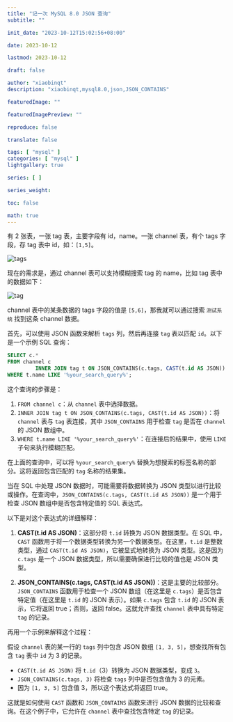 ```yaml
---
title: "记一次 MySQL 8.0 JSON 查询"
subtitle: ""

init_date: "2023-10-12T15:02:56+08:00"

date: 2023-10-12

lastmod: 2023-10-12

draft: false

author: "xiaobinqt"
description: "xiaobinqt,mysql8.0,json,JSON_CONTAINS"

featuredImage: ""

featuredImagePreview: ""

reproduce: false

translate: false

tags: [ "mysql" ]
categories: [ "mysql" ]
lightgallery: true

series: [ ]

series_weight:

toc: false

math: true
---
```


<!-- author： xiaobinqt -->
<!-- email： xiaobinqt@163.com -->
<!-- https://xiaobinqt.github.io -->
<!-- https://www.xiaobinqt.cn -->

有 2 张表，一张 tag 表，主要字段有 id，name。一张 channel 表，有个 tags 字段，存 tag 表中 id，如：`[1,5]`。

![](https://cdn.xiaobinqt.cn/xiaobinqt.io/20231012/972fed7bb89b4b57824d8ac62c4f226e.png 'tags')

现在的需求是，通过 channel 表可以支持模糊搜索 tag 的 name，比如 tag 表中的数据如下：

![](https://cdn.xiaobinqt.cn/xiaobinqt.io/20231012/753d023454524eb58b26a043e24c59ef.png 'tag')

channel 表中的某条数据的 tags 字段的值是 `[5,6]`，那我就可以通过搜索 `测试系统` 找到这条 channel 数据。

首先，可以使用 JSON 函数来解析 `tags` 列，然后再连接 `tag` 表以匹配 `id`。以下是一个示例 SQL 查询：

```sql
SELECT c.*
FROM channel c
         INNER JOIN tag t ON JSON_CONTAINS(c.tags, CAST(t.id AS JSON))
WHERE t.name LIKE '%your_search_query%';
```

这个查询的步骤是：

1. `FROM channel c`：从 `channel` 表中选择数据。
2. `INNER JOIN tag t ON JSON_CONTAINS(c.tags, CAST(t.id AS JSON))`：将 `channel` 表与 `tag` 表连接，其中 `JSON_CONTAINS` 用于检查 `tag` 是否在 `channel` 的 JSON 数组中。
3. `WHERE t.name LIKE '%your_search_query%'`：在连接后的结果中，使用 `LIKE` 子句来执行模糊匹配。

在上面的查询中，可以将 `%your_search_query%` 替换为想搜索的标签名称的部分。这将返回包含匹配的 `tag` 名称的结果集。

当在 SQL 中处理 JSON 数据时，可能需要将数据转换为 JSON 类型以进行比较或操作。在查询中，`JSON_CONTAINS(c.tags, CAST(t.id AS JSON))` 是一个用于检查 JSON 数组中是否包含特定值的 SQL 表达式。

以下是对这个表达式的详细解释：

1. **CAST(t.id AS JSON)**：这部分将 `t.id` 转换为 JSON 数据类型。在 SQL 中，`CAST` 函数用于将一个数据类型转换为另一个数据类型。在这里，`t.id` 是整数类型，通过 `CAST(t.id AS JSON)`，它被显式地转换为 JSON 类型。这是因为 `c.tags` 是一个 JSON 数据类型，所以需要确保进行比较的值也是 JSON 类型。

2. **JSON_CONTAINS(c.tags, CAST(t.id AS JSON))**：这是主要的比较部分。`JSON_CONTAINS` 函数用于检查一个 JSON 数组（在这里是 `c.tags`）是否包含特定值（在这里是 `t.id` 的 JSON 表示）。如果 `c.tags` 包含 `t.id` 的 JSON 表示，它将返回 true；否则，返回 false。这就允许查找 `channel` 表中具有特定 `tag` 的记录。

再用一个示例来解释这个过程：

假设 `channel` 表的某一行的 `tags` 列中包含 JSON 数组 `[1, 3, 5]`，想查找所有包含 `tag` 表中 `id` 为 3 的记录。

- `CAST(t.id AS JSON)` 将 `t.id`（3）转换为 JSON 数据类型，变成 `3`。
- `JSON_CONTAINS(c.tags, 3)` 将检查 `tags` 列中是否包含值为 3 的元素。
- 因为 `[1, 3, 5]` 包含值 3，所以这个表达式将返回 true。

这就是如何使用 `CAST` 函数和 `JSON_CONTAINS` 函数来进行 JSON 数据的比较和查询。在这个例子中，它允许在 `channel` 表中查找包含特定 `tag` 的记录。








